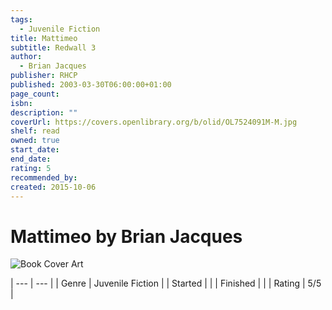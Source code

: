 ```yaml
---
tags:
  - Juvenile Fiction
title: Mattimeo
subtitle: Redwall 3
author:
  - Brian Jacques
publisher: RHCP
published: 2003-03-30T06:00:00+01:00
page_count: 
isbn: 
description: ""
coverUrl: https://covers.openlibrary.org/b/olid/OL7524091M-M.jpg
shelf: read
owned: true
start_date: 
end_date: 
rating: 5
recommended_by: 
created: 2015-10-06
---
```


# Mattimeo by Brian Jacques

![Book Cover Art](https://covers.openlibrary.org/b/olid/OL7524091M-M.jpg)


| --- | --- |
| Genre | Juvenile Fiction |
| Started |  |
| Finished |  |
| Rating | 5/5 |

